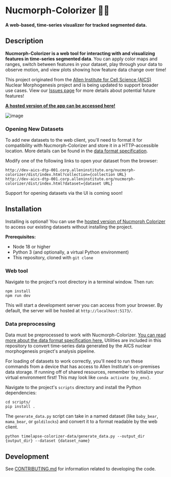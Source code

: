 # Nucmorph-Colorizer 🔬🎨

#### A web-based, time-series visualizer for tracked segmented data.

## Description

**Nucmorph-Colorizer is a web tool for interacting with and visualizing features in time-series segmented data**. You can apply color maps and ranges,
switch between features in your dataset, play through your data to observe motion, and view plots showing how feature data change over time!

This project originated from the [Allen Institute for Cell Science (AICS)](https://alleninstitute.org/division/cell-science/) Nuclear Morphogenesis
project and is being updated to support broader use cases. View our [Issues page](https://github.com/allen-cell-animated/nucmorph-colorizer/issues)
for more details about potential future features!

**[A hosted version of the app can be accessed here!](http://dev-aics-dtp-001.corp.alleninstitute.org/nucmorph-colorizer/dist/index.html)**

![image](https://github.com/allen-cell-animated/nucmorph-colorizer/assets/30200665/d9d22cba-faa0-4366-a647-973bc2fce360)

### Opening New Datasets

To add new datasets to the web client, you'll need to format it for compatibility with Nucmorph-Colorizer and store it in a HTTP-accessible location. More details can be found in the [data format specification](./documentation/DATA_FORMAT.md).

Modify one of the following links to open your dataset from the browser:

```
http://dev-aics-dtp-001.corp.alleninstitute.org/nucmorph-colorizer/dist/index.html?collection={collection URL}
http://dev-aics-dtp-001.corp.alleninstitute.org/nucmorph-colorizer/dist/index.html?dataset={dataset URL}
```

Support for opening datasets via the UI is coming soon!

## Installation

Installing is optional! You can use the [hosted version of Nucmorph Colorizer](http://dev-aics-dtp-001.corp.alleninstitute.org/nucmorph-colorizer/dist/index.html)
to access our existing datasets without installing the project.

**Prerequisites:**

- Node 18 or higher
- Python 3 (and optionally, a virtual Python environment)
- This repository, cloned with `git clone`

### Web tool

Navigate to the project's root directory in a terminal window. Then run:

```
npm install
npm run dev
```

This will start a development server you can access from your browser. By default, the server will be hosted at `http://localhost:5173/`.

### Data preprocessing

Data must be preprocessed to work with Nucmorph-Colorizer. [You can read more about the data format specification here.](./documentation/DATA_FORMAT.md)
Utilities are included in this repository to convert time-series data generated by the AICS nuclear morphogenesis project's analysis pipeline.

For loading of datasets to work correctly, you'll need to run these commands from a device that has access to Allen Institute's on-premises data storage. If running off of shared resources, remember to initialize your virtual environment first! This may look like `conda activate {my_env}`.

Navigate to the project's `scripts` directory and install the Python dependencies:

```
cd scripts/
pip install .
```

The `generate_data.py` script can take in a named dataset (like `baby_bear`, `mama_bear`, or `goldilocks`) and convert it to a format readable
by the web client.

```
python timelapse-colorizer-data/generate_data.py --output_dir {output_dir} --dataset {dataset_name}
```

## Development

See [CONTRIBUTING.md](CONTRIBUTING.md) for information related to developing the code.
